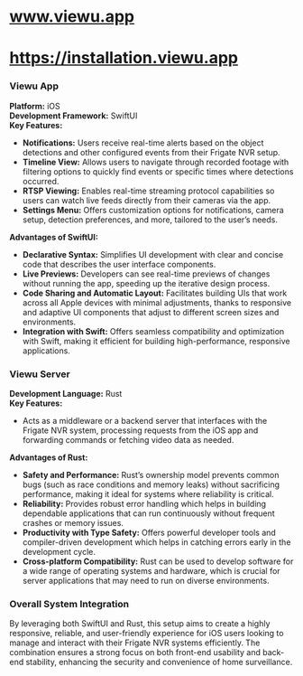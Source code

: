 # www.viewu.app
# https://installation.viewu.app
 
### Viewu App
**Platform:** iOS  
**Development Framework:** SwiftUI  
**Key Features:**
- **Notifications:** Users receive real-time alerts based on the object detections and other configured events from their Frigate NVR setup.
- **Timeline View:** Allows users to navigate through recorded footage with filtering options to quickly find events or specific times where detections occurred.
- **RTSP Viewing:** Enables real-time streaming protocol capabilities so users can watch live feeds directly from their cameras via the app.
- **Settings Menu:** Offers customization options for notifications, camera setup, detection preferences, and more, tailored to the user’s needs.

**Advantages of SwiftUI:**
- **Declarative Syntax:** Simplifies UI development with clear and concise code that describes the user interface components.
- **Live Previews:** Developers can see real-time previews of changes without running the app, speeding up the iterative design process.
- **Code Sharing and Automatic Layout:** Facilitates building UIs that work across all Apple devices with minimal adjustments, thanks to responsive and adaptive UI components that adjust to different screen sizes and environments.
- **Integration with Swift:** Offers seamless compatibility and optimization with Swift, making it efficient for building high-performance, responsive applications.

### Viewu Server
**Development Language:** Rust  
**Key Features:**
- Acts as a middleware or a backend server that interfaces with the Frigate NVR system, processing requests from the iOS app and forwarding commands or fetching video data as needed.

**Advantages of Rust:**
- **Safety and Performance:** Rust’s ownership model prevents common bugs (such as race conditions and memory leaks) without sacrificing performance, making it ideal for systems where reliability is critical.
- **Reliability:** Provides robust error handling which helps in building dependable applications that can run continuously without frequent crashes or memory issues.
- **Productivity with Type Safety:** Offers powerful developer tools and compiler-driven development which helps in catching errors early in the development cycle.
- **Cross-platform Compatibility:** Rust can be used to develop software for a wide range of operating systems and hardware, which is crucial for server applications that may need to run on diverse environments.

### Overall System Integration
By leveraging both SwiftUI and Rust, this setup aims to create a highly responsive, reliable, and user-friendly experience for iOS users looking to manage and interact with their Frigate NVR systems efficiently. The combination ensures a strong focus on both front-end usability and back-end stability, enhancing the security and convenience of home surveillance.
